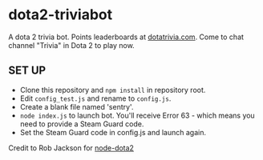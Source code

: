 dota2-triviabot
========

A dota 2 trivia bot. Points leaderboards at [dotatrivia.com](http://dotatrivia.com). Come to chat channel "Trivia" in Dota 2 to play now.

## SET UP
* Clone this repository and `npm install` in repository root.
* Edit `config_test.js` and rename to `config.js`.
* Create a blank file named 'sentry'.
* `node index.js` to launch bot. You'll receive Error 63 - which means you need to provide a Steam Guard code.
* Set the Steam Guard code in config.js and launch again.

Credit to Rob Jackson for [node-dota2](https://github.com/RJacksonm1/node-dota2)

